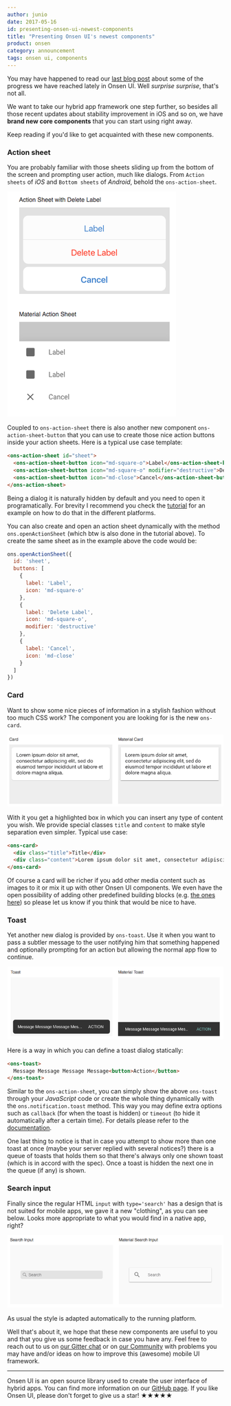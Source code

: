 ```yaml
---
author: junio
date: 2017-05-16
id: presenting-onsen-ui-newest-components
title: "Presenting Onsen UI's newest components"
product: onsen
category: announcement
tags: onsen ui, components
---
```


You may have happened to read our [last blog post](https://onsen.io/blog/onsenui-recent-updates-may-2017/) about some of the progress we have reached lately in Onsen UI. Well *surprise surprise*, that's not all.

We want to take our hybrid app framework one step further, so besides all those recent updates about stability improvement in iOS and so on, we have **brand new core components** that you can start using right away.

Keep reading if you'd like to get acquainted with these new components.

<!-- more -->

### Action sheet

You are probably familiar with those sheets sliding up from the bottom of the screen and prompting user action, much like dialogs. From `Action sheets` of *iOS* and `Bottom sheets` of *Android*, behold the `ons-action-sheet`.

![Action sheet](/blog/content/images/2017/May/action-sheet.png)

Coupled to `ons-action-sheet` there is also another new component `ons-action-sheet-button` that you can use to create those nice action buttons inside your action sheets. Here is a typical use case template:

``` html
<ons-action-sheet id="sheet">
  <ons-action-sheet-button icon="md-square-o">Label</ons-action-sheet-button>
  <ons-action-sheet-button icon="md-square-o" modifier="destructive">Delete Label</ons-action-sheet-button>
  <ons-action-sheet-button icon="md-close">Cancel</ons-action-sheet-button>
</ons-action-sheet>
```

Being a dialog it is naturally hidden by default and you need to open it programatically. For brevity I recommend you check the [tutorial](https://tutorial.onsen.io/?framework=vanilla&category=reference&module=action-sheet) for an example on how to do that in the different platforms.

You can also create and open an action sheet dynamically with the method `ons.openActionSheet` (which btw is also done in the tutorial above). To create the same sheet as in the example above the code would be:

``` javascript
ons.openActionSheet({
  id: 'sheet',
  buttons: [
    {
      label: 'Label',
      icon: 'md-square-o'
    },
    {
      label: 'Delete Label',
      icon: 'md-square-o',
      modifier: 'destructive'
    },
    {
      label: 'Cancel',
      icon: 'md-close'
    }
  ]
})
```

### Card

Want to show some nice pieces of information in a stylish fashion without too much CSS work? The component you are looking for is the new `ons-card`.

![Card](/blog/content/images/2017/May/card.png)

With it you get a highlighted box in which you can insert any type of content you wish. We provide special classes `title` and `content` to make style separation even simpler. Typical use case:

``` html
<ons-card>
  <div class="title">Title</div>
  <div class="content">Lorem ipsum dolor sit amet, consectetur adipiscing elit, sed do eiusmod tempor incididunt ut labore et dolore magna aliqua.</div>
</ons-card>
```

Of course a card will be richer if you add other media content such as images to it or mix it up with other Onsen UI components. We even have the open possibility of adding other predefined building blocks (e.g. [the ones here](https://material.io/guidelines/components/cards.html#cards-content-blocks)) so please let us know if you think that would be nice to have.

### Toast

Yet another new dialog is provided by `ons-toast`. Use it when you want to pass a subtler message to the user notifying him that something happened and optionally prompting for an action but allowing the normal app flow to continue.

![Toast](/blog/content/images/2017/May/toast.png)

Here is a way in which you can define a toast dialog statically:

``` html
<ons-toast>
  Message Message Message Message<button>Action</button>
</ons-toast>
```

Similar to the `ons-action-sheet`, you can simply show the above `ons-toast` through your *JavaScript* code or create the whole thing dynamically with the `ons.notification.toast` method. This way you may define extra options such as `callback` (for when the toast is hidden) or `timeout` (to hide it automatically after a certain time). For details please refer to the [documentation](https://onsen.io/v2/docs/js/ons.notification.html).

One last thing to notice is that in case you attempt to show more than one toast at once (maybe your server replied with several notices?) there is a queue of toasts that holds them so that there's always only one shown toast (which is in accord with the spec). Once a toast is hidden the next one in the queue (if any) is shown.

### Search input

Finally since the regular HTML `input` with `type='search'` has a design that is not suited for mobile apps, we gave it a new "clothing", as you can see below. Looks more appropriate to what you would find in a native app, right?

![Search input](/blog/content/images/2017/May/search-input.png)

As usual the style is adapted automatically to the running platform.

Well that's about it, we hope that these new components are useful to you and that you give us some feedback in case you have any. Feel free to reach out to us on [our Gitter chat](https://gitter.im/OnsenUI/OnsenUI) or on [our Community](https://community.onsen.io/) with problems you may have and/or ideas on how to improve this (awesome) mobile UI framework.

---

Onsen UI is an open source library used to create the user interface of hybrid apps. You can find more information on our [GitHub page](https://github.com/OnsenUI/OnsenUI). If you like Onsen UI, please don't forget to give us a star! ★★★★★
